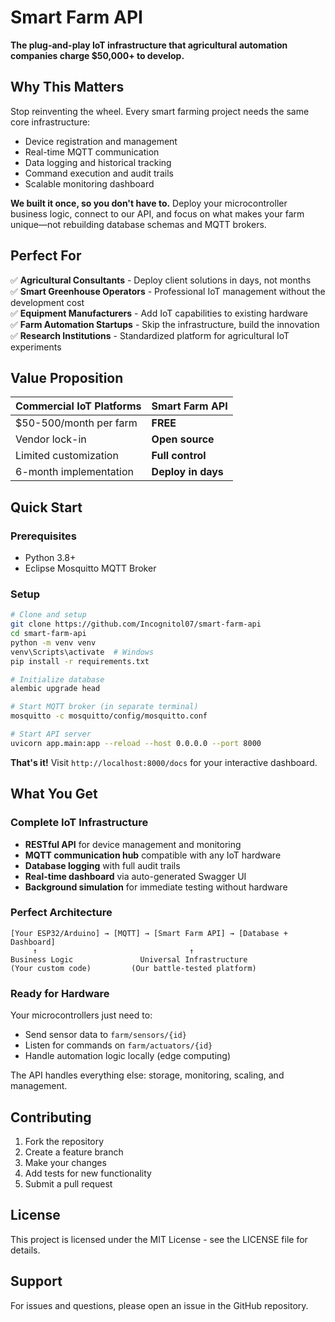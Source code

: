 # Smart Farm API

**The plug-and-play IoT infrastructure that agricultural automation companies charge $50,000+ to develop.**

## Why This Matters

Stop reinventing the wheel. Every smart farming project needs the same core infrastructure:

- Device registration and management
- Real-time MQTT communication  
- Data logging and historical tracking
- Command execution and audit trails
- Scalable monitoring dashboard

**We built it once, so you don't have to.** Deploy your microcontroller business logic, connect to our API, and focus on what makes your farm unique—not rebuilding database schemas and MQTT brokers.

## Perfect For

✅ **Agricultural Consultants** - Deploy client solutions in days, not months  
✅ **Smart Greenhouse Operators** - Professional IoT management without the development cost  
✅ **Equipment Manufacturers** - Add IoT capabilities to existing hardware  
✅ **Farm Automation Startups** - Skip the infrastructure, build the innovation  
✅ **Research Institutions** - Standardized platform for agricultural IoT experiments  

## Value Proposition

| Commercial IoT Platforms | Smart Farm API |
|-------------------------|----------------|
| $50-500/month per farm | **FREE** |
| Vendor lock-in | **Open source** |
| Limited customization | **Full control** |
| 6-month implementation | **Deploy in days** |

## Quick Start

### Prerequisites

- Python 3.8+
- Eclipse Mosquitto MQTT Broker

### Setup

```bash
# Clone and setup
git clone https://github.com/Incognitol07/smart-farm-api
cd smart-farm-api
python -m venv venv
venv\Scripts\activate  # Windows
pip install -r requirements.txt

# Initialize database
alembic upgrade head

# Start MQTT broker (in separate terminal)
mosquitto -c mosquitto/config/mosquitto.conf

# Start API server
uvicorn app.main:app --reload --host 0.0.0.0 --port 8000
```

**That's it!** Visit `http://localhost:8000/docs` for your interactive dashboard.

## What You Get

### Complete IoT Infrastructure

- **RESTful API** for device management and monitoring
- **MQTT communication hub** compatible with any IoT hardware  
- **Database logging** with full audit trails
- **Real-time dashboard** via auto-generated Swagger UI
- **Background simulation** for immediate testing without hardware

### Perfect Architecture

```text
[Your ESP32/Arduino] → [MQTT] → [Smart Farm API] → [Database + Dashboard]
     ↑                                  ↑
Business Logic               Universal Infrastructure
(Your custom code)         (Our battle-tested platform)
```

### Ready for Hardware

Your microcontrollers just need to:

- Send sensor data to `farm/sensors/{id}`
- Listen for commands on `farm/actuators/{id}`
- Handle automation logic locally (edge computing)

The API handles everything else: storage, monitoring, scaling, and management.

## Contributing

1. Fork the repository
2. Create a feature branch
3. Make your changes
4. Add tests for new functionality
5. Submit a pull request

## License

This project is licensed under the MIT License - see the LICENSE file for details.

## Support

For issues and questions, please open an issue in the GitHub repository.
